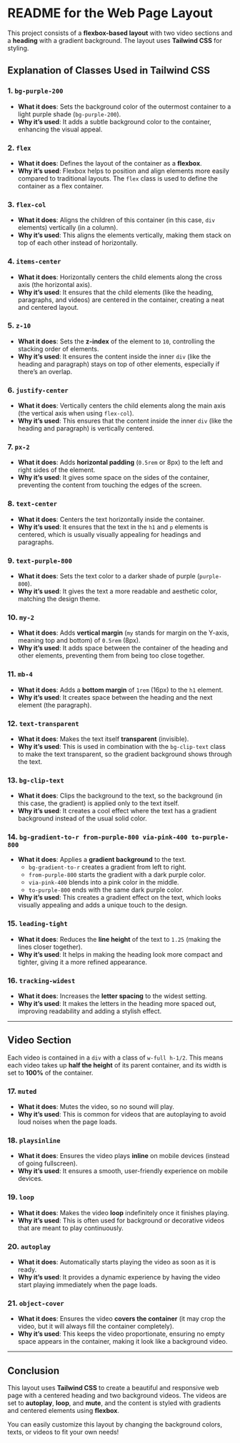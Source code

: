 # **README for the Web Page Layout**

This project consists of a **flexbox-based layout** with two video sections and a **heading** with a gradient background. The layout uses **Tailwind CSS** for styling.

## **Explanation of Classes Used in Tailwind CSS**

### 1. `bg-purple-200`
- **What it does**: Sets the background color of the outermost container to a light purple shade (`bg-purple-200`).
- **Why it’s used**: It adds a subtle background color to the container, enhancing the visual appeal.

### 2. `flex`
- **What it does**: Defines the layout of the container as a **flexbox**.
- **Why it’s used**: Flexbox helps to position and align elements more easily compared to traditional layouts. The `flex` class is used to define the container as a flex container.

### 3. `flex-col`
- **What it does**: Aligns the children of this container (in this case, `div` elements) vertically (in a column).
- **Why it’s used**: This aligns the elements vertically, making them stack on top of each other instead of horizontally.

### 4. `items-center`
- **What it does**: Horizontally centers the child elements along the cross axis (the horizontal axis).
- **Why it’s used**: It ensures that the child elements (like the heading, paragraphs, and videos) are centered in the container, creating a neat and centered layout.

### 5. `z-10`
- **What it does**: Sets the **z-index** of the element to `10`, controlling the stacking order of elements.
- **Why it’s used**: It ensures the content inside the inner `div` (like the heading and paragraph) stays on top of other elements, especially if there’s an overlap.

### 6. `justify-center`
- **What it does**: Vertically centers the child elements along the main axis (the vertical axis when using `flex-col`).
- **Why it’s used**: This ensures that the content inside the inner `div` (like the heading and paragraph) is vertically centered.

### 7. `px-2`
- **What it does**: Adds **horizontal padding** (`0.5rem` or 8px) to the left and right sides of the element.
- **Why it’s used**: It gives some space on the sides of the container, preventing the content from touching the edges of the screen.

### 8. `text-center`
- **What it does**: Centers the text horizontally inside the container.
- **Why it’s used**: It ensures that the text in the `h1` and `p` elements is centered, which is usually visually appealing for headings and paragraphs.

### 9. `text-purple-800`
- **What it does**: Sets the text color to a darker shade of purple (`purple-800`).
- **Why it’s used**: It gives the text a more readable and aesthetic color, matching the design theme.

### 10. `my-2`
- **What it does**: Adds **vertical margin** (`my` stands for margin on the Y-axis, meaning top and bottom) of `0.5rem` (8px).
- **Why it’s used**: It adds space between the container of the heading and other elements, preventing them from being too close together.

### 11. `mb-4`
- **What it does**: Adds a **bottom margin** of `1rem` (16px) to the `h1` element.
- **Why it’s used**: It creates space between the heading and the next element (the paragraph).

### 12. `text-transparent`
- **What it does**: Makes the text itself **transparent** (invisible).
- **Why it’s used**: This is used in combination with the `bg-clip-text` class to make the text transparent, so the gradient background shows through the text.

### 13. `bg-clip-text`
- **What it does**: Clips the background to the text, so the background (in this case, the gradient) is applied only to the text itself.
- **Why it’s used**: It creates a cool effect where the text has a gradient background instead of the usual solid color.

### 14. `bg-gradient-to-r from-purple-800 via-pink-400 to-purple-800`
- **What it does**: Applies a **gradient background** to the text.
  - `bg-gradient-to-r` creates a gradient from left to right.
  - `from-purple-800` starts the gradient with a dark purple color.
  - `via-pink-400` blends into a pink color in the middle.
  - `to-purple-800` ends with the same dark purple color.
- **Why it’s used**: This creates a gradient effect on the text, which looks visually appealing and adds a unique touch to the design.

### 15. `leading-tight`
- **What it does**: Reduces the **line height** of the text to `1.25` (making the lines closer together).
- **Why it’s used**: It helps in making the heading look more compact and tighter, giving it a more refined appearance.

### 16. `tracking-widest`
- **What it does**: Increases the **letter spacing** to the widest setting.
- **Why it’s used**: It makes the letters in the heading more spaced out, improving readability and adding a stylish effect.

---

## **Video Section**

Each video is contained in a `div` with a class of `w-full h-1/2`. This means each video takes up **half the height** of its parent container, and its width is set to **100%** of the container.

### 17. `muted`
- **What it does**: Mutes the video, so no sound will play.
- **Why it’s used**: This is common for videos that are autoplaying to avoid loud noises when the page loads.

### 18. `playsinline`
- **What it does**: Ensures the video plays **inline** on mobile devices (instead of going fullscreen).
- **Why it’s used**: It ensures a smooth, user-friendly experience on mobile devices.

### 19. `loop`
- **What it does**: Makes the video **loop** indefinitely once it finishes playing.
- **Why it’s used**: This is often used for background or decorative videos that are meant to play continuously.

### 20. `autoplay`
- **What it does**: Automatically starts playing the video as soon as it is ready.
- **Why it’s used**: It provides a dynamic experience by having the video start playing immediately when the page loads.

### 21. `object-cover`
- **What it does**: Ensures the video **covers the container** (it may crop the video, but it will always fill the container completely).
- **Why it’s used**: This keeps the video proportionate, ensuring no empty space appears in the container, making it look like a background video.

---

## **Conclusion**

This layout uses **Tailwind CSS** to create a beautiful and responsive web page with a centered heading and two background videos. The videos are set to **autoplay**, **loop**, and **mute**, and the content is styled with gradients and centered elements using **flexbox**.

You can easily customize this layout by changing the background colors, texts, or videos to fit your own needs!

